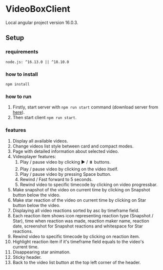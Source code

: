 # VideoBoxClient

Local angular project version 16.0.3.

## Setup

### requirements
`node.js: ^16.13.0 || ^18.10.0`

### how to install
`npm install`

### how to run
1. Firstly, start server with `npm run start` command (download server from [here](https://github.com/splyza/video-box-server/tree/main)).
2. Then start client `npm run start`.

### features

1. Display all available videos.
2. Change videos list style between card and compact modes.
3. Page with detailed information about selected video.
4. Videoplayer features:
   1. Play / pause video by clicking ▶️ / ⏸️ buttons.
   2. Play / pause video by clicking on the video itself.
   3. Play / pause video by pressing Space button.
   4. Rewind / Fast forward to 5 seconds.
   5. Rewind video to specific timecode by clicking on video progressbar.
5. Make snapshot of the video on current time by clicking on Snapshot button below the video.
6. Make star reaction of the video on current time by clicking on Star button below the video.
7. Displaying all video reactions sorted by asc by timeframe field.
8. Each reaction item shows icon representing reaction type (Snapshot / Star), time when reaction was made, reaction maker name, reaction date, screenshot for Snapshot reactions and whitespace for Star reactions.
9. Rewind video to specific timecode by clicking on reaction item.
10. Highlight reaction item if it's timeframe field equals to the video's current time.
11. Disappearing star animation.
12. Sticky header.
13. Back to the video list button at the top left corner of the header.
